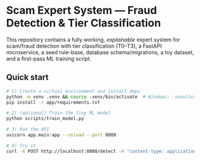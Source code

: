 # Scam Expert System — Fraud Detection & Tier Classification

This repository contains a fully working, *explainable* expert system for scam/fraud detection with tier classification (T0–T3), a FastAPI microservice, a seed rule-base, database schema/migrations, a toy dataset, and a first-pass ML training script.

## Quick start
```bash
# 1) Create a virtual environment and install deps
python -m venv .venv && source .venv/bin/activate  # Windows: .venv\Scripts\activate
pip install -r app/requirements.txt

# 2) (optional) Train the tiny ML model
python scripts/train_model.py

# 3) Run the API
uvicorn app.main:app --reload --port 8080

# 4) Try it
curl -X POST http://localhost:8080/detect -H "content-type: application/json" -d @data/sample_event.json
```
